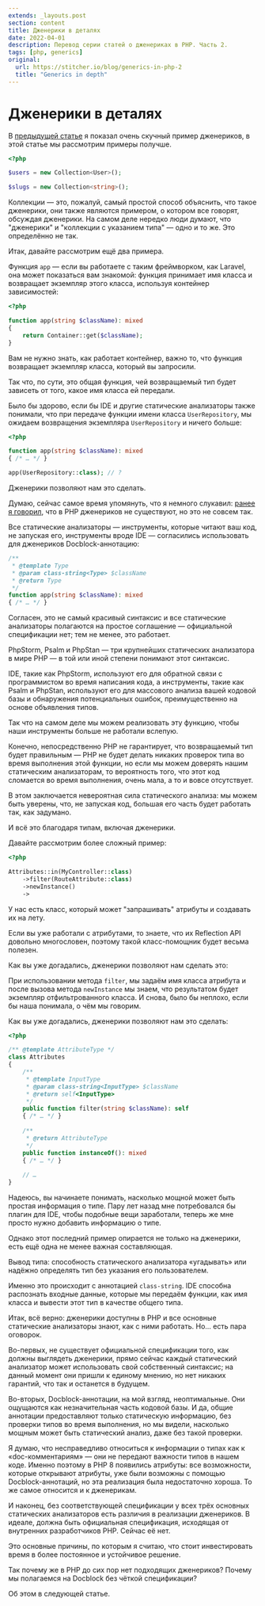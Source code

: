 ```yaml
---
extends: _layouts.post
section: content
title: Дженерики в деталях
date: 2022-04-01
description: Перевод серии статей о дженериках в PHP. Часть 2.
tags: [php, generics]
original:
  url: https://stitcher.io/blog/generics-in-php-2
  title: "Generics in depth"
---
```


# Дженерики в деталях

В [предыдущей статье](/post/generics-in-php/) я показал очень скучный пример дженериков, в этой статье мы рассмотрим примеры получше.

```php
<?php

$users = new Collection<User>();

$slugs = new Collection<string>();
```

Коллекции — это, пожалуй, самый простой способ объяснить, что такое дженерики, они также являются примером, о котором все говорят, обсуждая дженерики.
На самом деле нередко люди думают, что "дженерики" и "коллекции с указанием типа" — одно и то же. Это определённо не так.

Итак, давайте рассмотрим ещё два примера.

Функция `app` — если вы работаете с таким фреймворком, как Laravel, она может показаться вам знакомой:
функция принимает имя класса и возвращает экземпляр этого класса, используя контейнер зависимостей:

```php
<?php

function app(string $className): mixed
{
    return Container::get($className);
}
```

Вам не нужно знать, как работает контейнер, важно то, что функция возвращает экземпляр класса, который вы запросили.

Так что, по сути, это общая функция, чей возвращаемый тип будет зависеть от того, какое имя класса ей передали.

Было бы здорово, если бы IDE и другие статические анализаторы также понимали, что при передаче функции имени класса `UserRepository`,
мы ожидаем возвращения экземпляра `UserRepository` и ничего больше:

```php
<?php

function app(string $className): mixed
{ /* … */ }

app(UserRepository::class); // ?
```

Дженерики позволяют нам это сделать.

Думаю, сейчас самое время упомянуть, что я немного слукавил: [ранее я говорил](/post/generics-in-php/), что в PHP дженериков не существуют, но это не совсем так.

Все статические анализаторы — инструменты, которые читают ваш код, не запуская его, инструменты вроде IDE — согласились использовать для дженериков Docblock-аннотацию:

```php
/**
 * @template Type
 * @param class-string<Type> $className
 * @return Type
 */
function app(string $className): mixed
{ /* … */ }
```

Согласен, это не самый красивый синтаксис и все статические анализаторы полагаются на простое соглашение — официальной спецификации нет;
тем не менее, это работает.

PhpStorm, Psalm и PhpStan — три крупнейших статических анализатора в мире PHP — в той или иной степени понимают этот синтаксис.

IDE, такие как PhpStorm, используют его для обратной связи с программистом во время написания кода, а инструменты, такие как Psalm и PhpStan,
используют его для массового анализа вашей кодовой базы и обнаружения потенциальных ошибок, преимущественно на основе объявления типов.

Так что на самом деле мы можем реализовать эту функцию, чтобы наши инструменты больше не работали вслепую.

Конечно, непосредственно PHP не гарантирует, что возвращаемый тип будет правильным — PHP не будет делать никаких проверок типа во время выполнения этой функции,
но если мы можем доверять нашим статическим анализаторам, то вероятность того, что этот код сломается во время выполнения, очень мала, а то и вовсе отсутствует.

В этом заключается невероятная сила статического анализа: мы можем быть уверены, что, не запуская код, большая его часть будет работать так, как задумано.

И всё это благодаря типам, включая дженерики.

Давайте рассмотрим более сложный пример:

```php
<?php

Attributes::in(MyController::class)
    ->filter(RouteAttribute::class)
    ->newInstance()
    ->
```

У нас есть класс, который может "запрашивать" атрибуты и создавать их на лету.

Если вы уже работали с атрибутами, то знаете, что их Reflection API довольно многословен, поэтому такой класс-помощник будет весьма полезен.

Как вы уже догадались, дженерики позволяют нам сделать это:

При использовании метода `filter`, мы задаём имя класса атрибута и после вызова метода `newInstance` мы знаем,
что результатом будет экземпляр отфильтрованного класса. И снова, было бы неплохо, если бы наша понимала, о чём мы говорим.

Как вы уже догадались, дженерики позволяют нам это сделать:

```php
<?php

/** @template AttributeType */
class Attributes
{
    /**
     * @template InputType
     * @param class-string<InputType> $className
     * @return self<InputType>
     */
    public function filter(string $className): self
    { /* … */ }
 
    /**
     * @return AttributeType 
     */   
    public function instanceOf(): mixed
    { /* … */ }
    
    // …
}
```

Надеюсь, вы начинаете понимать, насколько мощной может быть простая информация о типе.
Пару лет назад мне потребовался бы плагин для IDE, чтобы подобные вещи заработали, теперь же мне просто нужно добавить информацию о типе.

Однако этот последний пример опирается не только на дженерики, есть ещё одна не менее важная составляющая.

Вывод типа: способность статического анализатора «угадывать» или надёжно определять тип без указания его пользователем.

Именно это происходит с аннотацией `class-string`. IDE способна распознать входные данные, которые мы передаём функции,
как имя класса и вывести этот тип в качестве общего типа.

Итак, всё верно: дженерики доступны в PHP и все основные статические анализаторы знают, как с ними работать. Но... есть пара оговорок.

Во-первых, не существует официальной спецификации того, как должны выглядеть дженерики, прямо сейчас каждый статический анализатор может использовать свой собственный синтаксис;
на данный момент они пришли к единому мнению, но нет никаких гарантий, что так и останется в будущем.

Во-вторых, Docblock-аннотации, на мой взгляд, неоптимальные. Они ощущаются как незначительная часть кодовой базы.
И да, общие аннотации предоставляют только статическую информацию, без проверки типов во время выполнения, но мы видели,
насколько мощным может быть статический анализ, даже без такой проверки.

Я думаю, что несправедливо относиться к информации о типах как к «doc-комментариям» — они не передают важности типов в нашем коде.
Именно поэтому в PHP 8 появились атрибуты: все возможности, которые открывают атрибуты, уже были возможны с помощью Docblock-аннотаций,
но эта реализация была недостаточно хороша. То же самое относится и к дженерикам.

И наконец, без соответствующей спецификации у всех трёх основных статических анализаторов есть различия в реализации дженериков.
В идеале, должна быть официальная спецификация, исходящая от внутренних разработчиков PHP. Сейчас её нет.

Это основные причины, по которым я считаю, что стоит инвестировать время в более постоянное и устойчивое решение.

Так почему же в PHP до сих пор нет подходящих дженериков? Почему мы полагаемся на Docblock без чёткой спецификации?

Об этом в следующей статье.